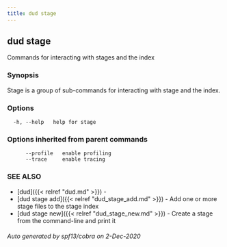 ```yaml
---
title: dud stage
---
```

## dud stage

Commands for interacting with stages and the index

### Synopsis

Stage is a group of sub-commands for interacting with stage and the index.

### Options

```
  -h, --help   help for stage
```

### Options inherited from parent commands

```
      --profile   enable profiling
      --trace     enable tracing
```

### SEE ALSO

* [dud]({{< relref "dud.md" >}})	 - 
* [dud stage add]({{< relref "dud_stage_add.md" >}})	 - Add one or more stage files to the stage index
* [dud stage new]({{< relref "dud_stage_new.md" >}})	 - Create a stage from the command-line and print it

###### Auto generated by spf13/cobra on 2-Dec-2020
